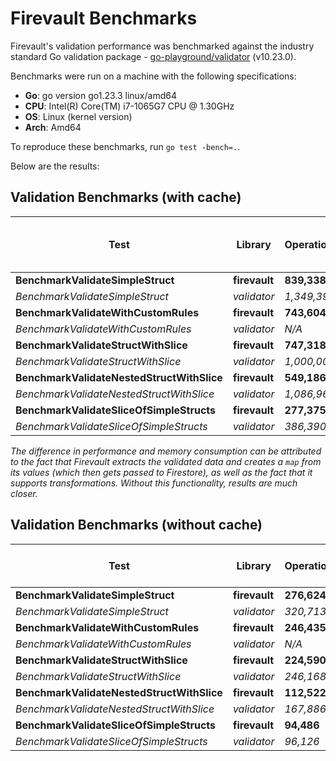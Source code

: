 # Firevault Benchmarks

Firevault's validation performance was benchmarked against the industry standard Go validation package - [go-playground/validator](https://github.com/go-playground/validator) (v10.23.0).

Benchmarks were run on a machine with the following specifications:
- **Go**: go version go1.23.3 linux/amd64
- **CPU**: Intel(R) Core(TM) i7-1065G7 CPU @ 1.30GHz
- **OS**: Linux (kernel version)
- **Arch**: Amd64 

To reproduce these benchmarks, run `go test -bench=.`.

Below are the results:

Validation Benchmarks (with cache)
------------

| Test                                       | Library      | Operations  | Time per op (ns) | Bytes per op | Allocs per op |
|--------------------------------------------|--------------|-------------|------------------|--------------|---------------|
| **BenchmarkValidateSimpleStruct**          | **firevault**| **839,338** | **1,443**        | **379**      | **5**         |
| *BenchmarkValidateSimpleStruct*            | *validator*  | *1,349,391* | *906.2*          | *0*          | *0*           |
| **BenchmarkValidateWithCustomRules**       | **firevault**| **743,604** | **1,524**        | **411**      | **7**         |
| *BenchmarkValidateWithCustomRules*         | *validator*  | *N/A*       | *N/A*            | *N/A*        | *N/A*         |
| **BenchmarkValidateStructWithSlice**       | **firevault**| **747,318** | **1,575**        | **403**      | **6**         |
| *BenchmarkValidateStructWithSlice*         | *validator*  | *1,000,000* | *1,060*          | *0*          | *0*           |
| **BenchmarkValidateNestedStructWithSlice** | **firevault**| **549,186** | **2,328**        | **793**      | **11**        |
| *BenchmarkValidateNestedStructWithSlice*   | *validator*  | *1,086,962* | *1,206*          | *0*          | *0*           |
| **BenchmarkValidateSliceOfSimpleStructs**  | **firevault**| **277,375** | **4,402**        | **1,137**    | **15**        |
| *BenchmarkValidateSliceOfSimpleStructs*    | *validator*  | *386,390*   | *3,297*          | *0*          | *0*           |

*The difference in performance and memory consumption can be attributed to the fact that Firevault extracts the validated data and creates a `map` from its values (which then gets passed to Firestore), as well as the fact that it supports transformations. Without this functionality, results are much closer.*

Validation Benchmarks (without cache)
------------

| Test                                       | Library      | Operations  | Time per op (ns) | Bytes per op | Allocs per op |
|--------------------------------------------|--------------|-------------|------------------|--------------|---------------|
| **BenchmarkValidateSimpleStruct**          | **firevault**| **276,624** | **4,308**        | **988**      | **26**        |
| *BenchmarkValidateSimpleStruct*            | *validator*  | *320,713*   | *4,053*          | *1,455*      | *34*          |
| **BenchmarkValidateWithCustomRules**       | **firevault**| **246,435** | **4,654**        | **1,069**    | **28**        |
| *BenchmarkValidateWithCustomRules*         | *validator*  | *N/A*       | *N/A*            | *N/A*        | *N/A*         |
| **BenchmarkValidateStructWithSlice**       | **firevault**| **224,590** | **5,285**        | **1,195**    | **34**        |
| *BenchmarkValidateStructWithSlice*         | *validator*  | *246,168*   | *4,949*          | *1,853*      | *43*          |
| **BenchmarkValidateNestedStructWithSlice** | **firevault**| **112,522** | **9,993**        | **2,228**    | **73**        |
| *BenchmarkValidateNestedStructWithSlice*   | *validator*  | *167,886*   | *7,689*          | *2,962*      | *72*          |
| **BenchmarkValidateSliceOfSimpleStructs**  | **firevault**| **94,486**  | **13,154**       | **2,966**    | **78**        |
| *BenchmarkValidateSliceOfSimpleStructs*    | *validator*  | *96,126*    | *12,654*         | *4,369*      | *102*         |
